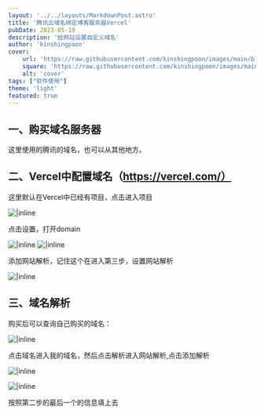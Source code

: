 ```yaml
---
layout: '../../layouts/MarkdownPost.astro'
title: '腾讯云域名绑定博客服务器Vercel'
pubDate: 2023-05-19
description: '给网站设置自定义域名'
author: 'kinshingpoon'
cover:
    url: 'https://raw.githubusercontent.com/kinshingpoon/images/main/blog-imgs/202305191620264.png'
    square: 'https://raw.githubusercontent.com/kinshingpoon/images/main/blog-imgs/202305191620264.png'
    alt: 'cover'
tags: ["软件使用"]
theme: 'light'
featured: true
---
```


## 一、购买域名服务器
这里使用的腾讯的域名，也可以从其他地方。

## 二、Vercel中配置域名（https://vercel.com/）

这里默认在Vercel中已经有项目，点击进入项目

![|inline](https://raw.githubusercontent.com/kinshingpoon/images/main/blog-imgs/202305191608425.png)

点击设置，打开domain

![|inline](https://raw.githubusercontent.com/kinshingpoon/images/main/blog-imgs/202305191609782.png)
![|inline](https://raw.githubusercontent.com/kinshingpoon/images/main/blog-imgs/202305191610355.png)

添加网站解析，记住这个在进入第三步，设置网站解析

![|inline](https://raw.githubusercontent.com/kinshingpoon/images/main/blog-imgs/202305191617752.png)

## 三、域名解析
购买后可以查询自己购买的域名：

![|inline](https://raw.githubusercontent.com/kinshingpoon/images/main/blog-imgs/202305191602397.png)

点击域名进入我的域名，然后点击解析进入网站解析,点击添加解析

![|inline](https://raw.githubusercontent.com/kinshingpoon/images/main/blog-imgs/202305191604639.png)

![|inline](https://raw.githubusercontent.com/kinshingpoon/images/main/blog-imgs/202305191615075.png)

按照第二步的最后一个的信息填上去